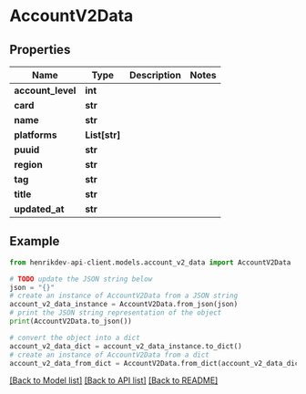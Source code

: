 # AccountV2Data


## Properties

Name | Type | Description | Notes
------------ | ------------- | ------------- | -------------
**account_level** | **int** |  | 
**card** | **str** |  | 
**name** | **str** |  | 
**platforms** | **List[str]** |  | 
**puuid** | **str** |  | 
**region** | **str** |  | 
**tag** | **str** |  | 
**title** | **str** |  | 
**updated_at** | **str** |  | 

## Example

```python
from henrikdev-api-client.models.account_v2_data import AccountV2Data

# TODO update the JSON string below
json = "{}"
# create an instance of AccountV2Data from a JSON string
account_v2_data_instance = AccountV2Data.from_json(json)
# print the JSON string representation of the object
print(AccountV2Data.to_json())

# convert the object into a dict
account_v2_data_dict = account_v2_data_instance.to_dict()
# create an instance of AccountV2Data from a dict
account_v2_data_from_dict = AccountV2Data.from_dict(account_v2_data_dict)
```
[[Back to Model list]](../README.md#documentation-for-models) [[Back to API list]](../README.md#documentation-for-api-endpoints) [[Back to README]](../README.md)


